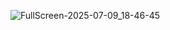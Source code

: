 ![FullScreen-2025-07-09_18-46-45](https://github.com/user-attachments/assets/35910178-def0-4473-bced-db92fc74cd18)

